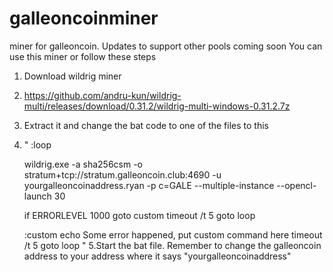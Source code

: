 # galleoncoinminer
miner for galleoncoin. Updates to support other pools coming soon
You can use this miner or follow these steps
1. Download wildrig miner
2. https://github.com/andru-kun/wildrig-multi/releases/download/0.31.2/wildrig-multi-windows-0.31.2.7z
3. Extract it and change the bat code to one of the files to this
4. "
    :loop

    wildrig.exe -a sha256csm -o stratum+tcp://stratum.galleoncoin.club:4690 -u yourgalleoncoinaddress.ryan -p c=GALE --multiple-instance --opencl-launch 30

    if ERRORLEVEL 1000 goto custom
    timeout /t 5
    goto loop

    :custom
    echo Some error happened, put custom command here
    timeout /t 5
    goto loop
    "
5.Start the bat file.
Remember to change the galleoncoin address to your address where it says "yourgalleoncoinaddress"

